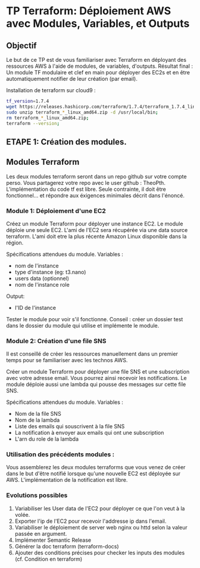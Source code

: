 # TP Terraform: Déploiement AWS avec Modules, Variables, et Outputs

## Objectif
Le but de ce TP est de vous familiariser avec Terraform en déployant des ressources AWS à l'aide de modules, de variables, d'outputs.
Résultat final : Un module TF modulaire et clef en main pour déployer des EC2s et en être automatiquement notifier de leur création (par email).

Installation de terraform sur cloud9 :
```bash
tf_version=1.7.4
wget https://releases.hashicorp.com/terraform/1.7.4/terraform_1.7.4_linux_amd64.zip;
sudo unzip terraform_*_linux_amd64.zip -d /usr/local/bin;
rm terraform_*_linux_amd64.zip;
terraform --version;
```

## ETAPE 1: Création des modules.
## Modules Terraform
Les deux modules terraform seront dans un repo github sur votre compte perso. Vous partagerez votre repo avec le user github : TheoPth.
L'implémentation du code tf est libre. Seule contrainte, il doit être fonctionnel... et répondre aux éxigences minimales décrit dans l'énoncé.

### Module 1: Déploiement d'une EC2
Créez un module Terraform pour déployer une instance EC2. Le module déploie une seule EC2. L'ami de l'EC2 sera récupérée via une data source terraform. L'ami doit etre la plus récente Amazon Linux disponible dans la région.

Spécifications attendues du module.
Variables :
  - nom de l'instance
  - type d'instance (eg: t3.nano)
  - users data (optionnel)
  - nom de l'instance role

Output:
  - l'ID de l'instance

Tester le module pour voir s'il fonctionne. Conseil : créer un dossier test dans le dossier du module qui utilise et implémente le module.

### Module 2: Création d'une file SNS
Il est conseillé de créer les ressources manuellement dans un premier temps pour se familiariser avec les technos AWS.

Créer un module Terraform pour déployer une file SNS et une subscription avec votre adresse email. Vous pourrez ainsi recevoir les notifications.
Le module déploie aussi une lambda qui pousse des messages sur cette file SNS.

Spécifications attendues du module.
Variables :
  - Nom de la file SNS
  - Nom de la lambda
  - Liste des emails qui souscrivent à la file SNS
  - La notification à envoyer aux emails qui ont une subscription
  - L'arn du role de la lambda


### Utilisation des précédents modules : 
Vous assemblerez les deux modules terraforms que vous venez de créer dans le but d'être notifié lorsque qu'une nouvelle EC2 est déployée sur AWS.
L'implémentation de la notification est libre.


### Evolutions possibles
1. Variabiliser les User data de l'EC2 pour déployer ce que l'on veut à la volée.
2. Exporter l'ip de l'EC2 pour recevoir l'addresse ip dans l'email.
3. Variabiliser le déploiement de server web nginx ou httd selon la valeur passée en argument.
4. Implémenter Semantic Release 
5. Générer la doc terraform (terraform-docs)
6. Ajouter des conditions précises pour checker les inputs des modules (cf. Condition en terraform)